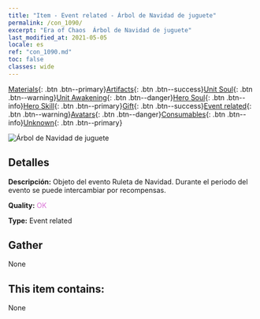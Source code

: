 ```yaml
---
title: "Item - Event related - Árbol de Navidad de juguete"
permalink: /con_1090/
excerpt: "Era of Chaos  Árbol de Navidad de juguete"
last_modified_at: 2021-05-05
locale: es
ref: "con_1090.md"
toc: false
classes: wide
---
```

 [Materials](/ItemsES/){: .btn .btn--primary}[Artifacts](/ItemsES/Artifacts/){: .btn .btn--success}[Unit Soul](/ItemsES/UnitSoul/){: .btn .btn--warning}[Unit Awakening](/ItemsES/UnitAwakening/){: .btn .btn--danger}[Hero Soul](/ItemsES/HeroSoul/){: .btn .btn--info}[Hero Skill](/ItemsES/HeroSkill/){: .btn .btn--primary}[Gift](/ItemsES/Gift/){: .btn .btn--success}[Event related](/ItemsES/Events/){: .btn .btn--warning}[Avatars](/ItemsES/Avatars/){: .btn .btn--danger}[Consumables](/ItemsES/Consumables/){: .btn .btn--info}[Unknown](/ItemsES/Unknown/){: .btn .btn--primary}

 ![Árbol de Navidad de juguete](/images/t/i_690016.png)

## Detalles
 **Descripción:** Objeto del evento Ruleta de Navidad. Durante el periodo del evento se puede intercambiar por recompensas.

 **Quality:** <span style="color: #DA70D6">OK</span>

 **Type:** Event related

## Gather

  None

## This item contains:

  None

